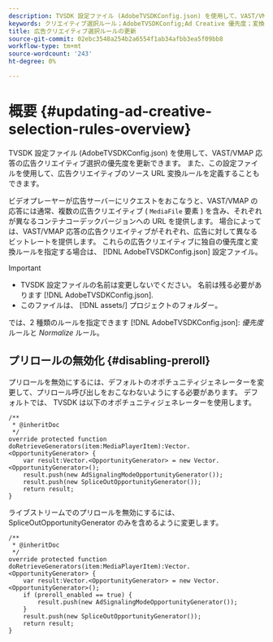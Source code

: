 ```yaml
---
description: TVSDK 設定ファイル (AdobeTVSDKConfig.json) を使用して、VAST/VMAP 応答の広告クリエイティブ選択の優先度を更新できます。 また、この設定ファイルを使用して、広告クリエイティブのソース URL 変換ルールを定義することもできます。
keywords: クリエイティブ選択ルール；AdobeTVSDKConfig;Ad Creative 優先度；変換ルール
title: 広告クリエイティブ選択ルールの更新
source-git-commit: 02ebc3548a254b2a6554f1ab34afbb3ea5f09bb8
workflow-type: tm+mt
source-wordcount: '243'
ht-degree: 0%

---
```


# 概要 {#updating-ad-creative-selection-rules-overview}

TVSDK 設定ファイル (AdobeTVSDKConfig.json) を使用して、VAST/VMAP 応答の広告クリエイティブ選択の優先度を更新できます。 また、この設定ファイルを使用して、広告クリエイティブのソース URL 変換ルールを定義することもできます。

ビデオプレーヤーが広告サーバーにリクエストをおこなうと、VAST/VMAP の応答には通常、複数の広告クリエイティブ ( `MediaFile` 要素 ) を含み、それぞれが異なるコンテナコーデックバージョンへの URL を提供します。 場合によっては、VAST/VMAP 応答の広告クリエイティブがそれぞれ、広告に対して異なるビットレートを提供します。 これらの広告クリエイティブに独自の優先度と変換ルールを指定する場合は、 [!DNL AdobeTVSDKConfig.json] 設定ファイル。

>[!IMPORTANT]
>
>* TVSDK 設定ファイルの名前は変更しないでください。 名前は残る必要があります [!DNL AdobeTVSDKConfig.json].
>* このファイルは、 [!DNL assets/] プロジェクトのフォルダー。
>

では、2 種類のルールを指定できます [!DNL AdobeTVSDKConfig.json]: *優先度* ルールと *Normalize* ルール。

## プリロールの無効化 {#disabling-preroll}

プリロールを無効にするには、デフォルトのオポチュニティジェネレーターを変更して、プリロール呼び出しをおこなわないようにする必要があります。 デフォルトでは、 TVSDK は以下のオポチュニティジェネレーターを使用します。

```
/** 
 * @inheritDoc 
 */ 
override protected function doRetrieveGenerators(item:MediaPlayerItem):Vector.<OpportunityGenerator> { 
    var result:Vector.<OpportunityGenerator> = new Vector.<OpportunityGenerator>(); 
    result.push(new AdSignalingModeOpportunityGenerator()); 
    result.push(new SpliceOutOpportunityGenerator()); 
    return result; 
} 
```

ライブストリームでのプリロールを無効にするには、SpliceOutOpportunityGenerator のみを含めるように変更します。

```
/** 
 * @inheritDoc 
 */ 
override protected function doRetrieveGenerators(item:MediaPlayerItem):Vector.<OpportunityGenerator> { 
    var result:Vector.<OpportunityGenerator> = new Vector.<OpportunityGenerator>(); 
    if (preroll_enabled == true) { 
        result.push(new AdSignalingModeOpportunityGenerator()); 
    } 
    result.push(new SpliceOutOpportunityGenerator()); 
    return result; 
}
```

